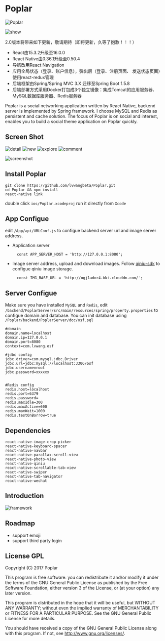 Poplar
=======

![Poplar](./doc/imgs/poplar.png)  

![show](./show.png)  

2.0版本将带来如下更新，敬请期待（即将更新，久等了抱歉！！！）
- React由15.3.2升级至16.0.0
- React Native由0.36.1升级至0.50.4
- 导航改用React Navigation
- 应用全局状态（登录、账户信息），弹出层（登录、注册页面、 发送状态页面）使用react-redux管理
- 后端框架由Spring/Spring MVC 3.X 迁移至Spring Boot 1.5.8
- 后端部署方式采用Docker打包成3个独立镜像：集成Tomcat的应用服务器、MySQL数据库服务器、Redis服务器



Poplar is a social networking application written by React Native, backend server is implemented by Spring framework. I choose MySQL and Redis as persistent and cache solution. The focus of Poplar is on social and interest, enables you to build a social theme application on Poplar quickly.

## Screen Shot

![detail](./doc/imgs/feedDetail.gif)
![new](./doc/imgs/new.gif)
![explore](./doc/imgs/explore.gif)
![comment](./doc/imgs/comment.gif)


![screenshot](./doc/imgs/screenshot.png)


## Install Poplar

	git clone https://github.com/lvwangbeta/Poplar.git 
	cd Poplar && npm install
	react-native link
double click `ios/Poplar.xcodeproj` run it directly from `Xcode`


## App Configue 
edit `/App/api/URLConf.js` to configue backend server url and image server address.
	
* Application server

		const APP_SERVER_HOST = 'http://127.0.0.1:8080';

* Image server address, upload and download images. Follow [qiniu-sdk](https://github.com/qiniu/react-native-sdk) to configue qiniu image storage.

		const IMG_BASE_URL = 'http://ogj1ador4.bkt.clouddn.com/'; 
		


## Server Configue 

Make sure you have installed `MySQL` and `Redis`, edit `/backend/PoplarServer/src/main/resources/spring/property.properties` to configue domain and database.
You can init database using `/Poplar/backend/PoplarServer/doc/osf.sql`

	#domain
	domain.name=localhost
	domain.ip=127.0.0.1
	domain.port=8080
	context=com.lvwang.osf

	#jdbc config
	jdbc.driver=com.mysql.jdbc.Driver
	jdbc.url=jdbc:mysql://localhost:3306/osf
	jdbc.username=root
	jdbc.password=xxxxxx


	#Redis config
	redis.host=localhost
	redis.port=6379
	redis.password=
	redis.maxIdle=300
	redis.maxActive=600
	redis.maxWait=1000
	redis.testOnBorrow=true

## Dependencies

	react-native-image-crop-picker
	react-native-keyboard-spacer
	react-native-navbar
	react-native-parallax-scroll-view
	react-native-photo-view
	react-native-qiniu
	react-native-scrollable-tab-view
	react-native-swiper
	react-native-tab-navigator
	react-native-wechat




## Introduction

![framework](./doc/imgs/framework.png)


## Roadmap
* support emoji
* support third party login

## License GPL

Copyright (C) 2017 Poplar

This program is free software: you can redistribute it and/or modify
it under the terms of the GNU General Public License as published by
the Free Software Foundation, either version 3 of the License, or
(at your option) any later version.

This program is distributed in the hope that it will be useful,
but WITHOUT ANY WARRANTY; without even the implied warranty of
MERCHANTABILITY or FITNESS FOR A PARTICULAR PURPOSE.  See the
GNU General Public License for more details.

You should have received a copy of the GNU General Public License
along with this program.  If not, see <http://www.gnu.org/licenses/>.
